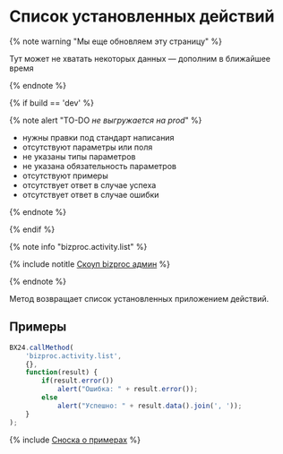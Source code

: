 # Список установленных действий

{% note warning "Мы еще обновляем эту страницу" %}

Тут может не хватать некоторых данных — дополним в ближайшее время

{% endnote %}

{% if build == 'dev' %}

{% note alert "TO-DO _не выгружается на prod_" %}

- нужны правки под стандарт написания
- отсутствуют параметры или поля
- не указаны типы параметров
- не указана обязательность параметров
- отсутствуют примеры
- отсутствует ответ в случае успеха
- отсутствует ответ в случае ошибки

{% endnote %}

{% endif %}

{% note info "bizproc.activity.list" %}

{% include notitle [Скоуп bizproc админ](../_includes/scope-bizproc-admin.md) %}

{% endnote %}

Метод возвращает список установленных приложением действий.

## Примеры

```javascript
BX24.callMethod(
    'bizproc.activity.list',
    {},
    function(result) {
        if(result.error())
            alert("Ошибка: " + result.error());
        else
            alert("Успешно: " + result.data().join(', '));
    }
);
```

{% include [Сноска о примерах](../../../_includes/examples.md) %}